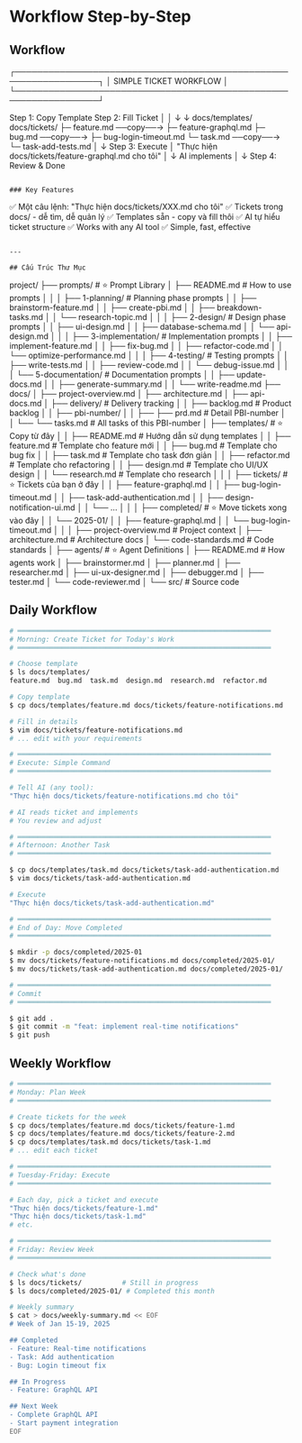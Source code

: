 # Workflow Step-by-Step

## Workflow

┌─────────────────────────────────────────────────────────────────┐
│ SIMPLE TICKET WORKFLOW │
└─────────────────────────────────────────────────────────────────┘

Step 1: Copy Template Step 2: Fill Ticket
│ │
↓ ↓
docs/templates/ docs/tickets/
├─ feature.md ──copy──→ ├─ feature-graphql.md
├─ bug.md ──copy──→ ├─ bug-login-timeout.md
└─ task.md ──copy──→ └─ task-add-tests.md
│
↓
Step 3: Execute
│
"Thực hiện docs/tickets/feature-graphql.md cho tôi"
│
↓
AI implements
│
↓
Step 4: Review & Done

```

### Key Features
```

✅ Một câu lệnh: "Thực hiện docs/tickets/XXX.md cho tôi"
✅ Tickets trong docs/ - dễ tìm, dễ quản lý
✅ Templates sẵn - copy và fill thôi
✅ AI tự hiểu ticket structure
✅ Works with any AI tool
✅ Simple, fast, effective

```

---

## Cấu Trúc Thư Mục
```

project/
├── prompts/ # ⭐ Prompt Library
│ ├── README.md # How to use prompts
│ │
│ ├── 1-planning/ # Planning phase prompts
│ │ ├── brainstorm-feature.md
│ │ ├── create-pbi.md
│ │ ├── breakdown-tasks.md
│ │ └── research-topic.md
│ │
│ ├── 2-design/ # Design phase prompts
│ │ ├── ui-design.md
│ │ ├── database-schema.md
│ │ └── api-design.md
│ │
│ ├── 3-implementation/ # Implementation prompts
│ │ ├── implement-feature.md
│ │ ├── fix-bug.md
│ │ ├── refactor-code.md
│ │ └── optimize-performance.md
│ │
│ ├── 4-testing/ # Testing prompts
│ │ ├── write-tests.md
│ │ ├── review-code.md
│ │ └── debug-issue.md
│ │
│ └── 5-documentation/ # Documentation prompts
│ │ ├── update-docs.md
│ │ ├── generate-summary.md
│ │ └── write-readme.md
├── docs/
│ ├── project-overview.md
│ ├── architecture.md
│ ├── api-docs.md
│ ├── delivery/ # Delivery tracking
│ │ ├── backlog.md # Product backlog
│ │ ├── pbi-number/
│ │ ├── ├── prd.md # Detail PBI-number
│ │ └── └── tasks.md # All tasks of this PBI-number
│ ├── templates/ # ⭐ Copy từ đây
│ │ ├── README.md # Hướng dẫn sử dụng templates
│ │ ├── feature.md # Template cho feature mới
│ │ ├── bug.md # Template cho bug fix
│ │ ├── task.md # Template cho task đơn giản
│ │ ├── refactor.md # Template cho refactoring
│ │ ├── design.md # Template cho UI/UX design
│ │ └── research.md # Template cho research
│ │
│ ├── tickets/ # ⭐ Tickets của bạn ở đây
│ │ ├── feature-graphql.md
│ │ ├── bug-login-timeout.md
│ │ ├── task-add-authentication.md
│ │ ├── design-notification-ui.md
│ │ └── ...
│ │
│ ├── completed/ # ⭐ Move tickets xong vào đây
│ │ └── 2025-01/
│ │ ├── feature-graphql.md
│ │ └── bug-login-timeout.md
│ │
│ ├── project-overview.md # Project context
│ ├── architecture.md # Architecture docs
│ └── code-standards.md # Code standards
│
├── agents/ # ⭐ Agent Definitions
│ ├── README.md # How agents work
│ ├── brainstormer.md
│ ├── planner.md
│ ├── researcher.md
│ ├── ui-ux-designer.md
│ ├── debugger.md
│ ├── tester.md
│ └── code-reviewer.md
│
└── src/ # Source code

## Daily Workflow

```bash
# ═══════════════════════════════════════════════════════════════
# Morning: Create Ticket for Today's Work
# ═══════════════════════════════════════════════════════════════

# Choose template
$ ls docs/templates/
feature.md  bug.md  task.md  design.md  research.md  refactor.md

# Copy template
$ cp docs/templates/feature.md docs/tickets/feature-notifications.md

# Fill in details
$ vim docs/tickets/feature-notifications.md
# ... edit with your requirements

# ═══════════════════════════════════════════════════════════════
# Execute: Simple Command
# ═══════════════════════════════════════════════════════════════

# Tell AI (any tool):
"Thực hiện docs/tickets/feature-notifications.md cho tôi"

# AI reads ticket and implements
# You review and adjust

# ═══════════════════════════════════════════════════════════════
# Afternoon: Another Task
# ═══════════════════════════════════════════════════════════════

$ cp docs/templates/task.md docs/tickets/task-add-authentication.md
$ vim docs/tickets/task-add-authentication.md

# Execute
"Thực hiện docs/tickets/task-add-authentication.md"

# ═══════════════════════════════════════════════════════════════
# End of Day: Move Completed
# ═══════════════════════════════════════════════════════════════

$ mkdir -p docs/completed/2025-01
$ mv docs/tickets/feature-notifications.md docs/completed/2025-01/
$ mv docs/tickets/task-add-authentication.md docs/completed/2025-01/

# ═══════════════════════════════════════════════════════════════
# Commit
# ═══════════════════════════════════════════════════════════════

$ git add .
$ git commit -m "feat: implement real-time notifications"
$ git push
```

## Weekly Workflow

```bash
# ═══════════════════════════════════════════════════════════════
# Monday: Plan Week
# ═══════════════════════════════════════════════════════════════

# Create tickets for the week
$ cp docs/templates/feature.md docs/tickets/feature-1.md
$ cp docs/templates/feature.md docs/tickets/feature-2.md
$ cp docs/templates/task.md docs/tickets/task-1.md
# ... edit each ticket

# ═══════════════════════════════════════════════════════════════
# Tuesday-Friday: Execute
# ═══════════════════════════════════════════════════════════════

# Each day, pick a ticket and execute
"Thực hiện docs/tickets/feature-1.md"
"Thực hiện docs/tickets/task-1.md"
# etc.

# ═══════════════════════════════════════════════════════════════
# Friday: Review Week
# ═══════════════════════════════════════════════════════════════

# Check what's done
$ ls docs/tickets/          # Still in progress
$ ls docs/completed/2025-01/ # Completed this month

# Weekly summary
$ cat > docs/weekly-summary.md << EOF
# Week of Jan 15-19, 2025

## Completed
- Feature: Real-time notifications
- Task: Add authentication
- Bug: Login timeout fix

## In Progress
- Feature: GraphQL API

## Next Week
- Complete GraphQL API
- Start payment integration
EOF
```
